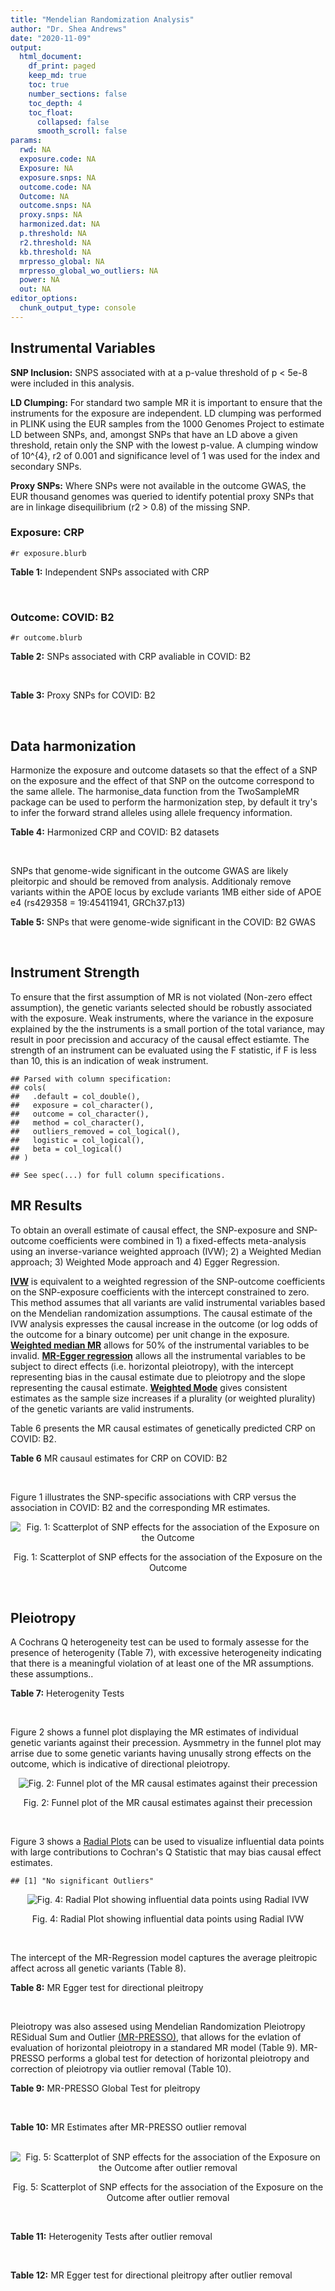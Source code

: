 ```yaml
---
title: "Mendelian Randomization Analysis"
author: "Dr. Shea Andrews"
date: "2020-11-09"
output:
  html_document:
    df_print: paged
    keep_md: true
    toc: true
    number_sections: false
    toc_depth: 4
    toc_float:
      collapsed: false
      smooth_scroll: false
params:
  rwd: NA
  exposure.code: NA
  Exposure: NA
  exposure.snps: NA
  outcome.code: NA
  Outcome: NA
  outcome.snps: NA
  proxy.snps: NA
  harmonized.dat: NA
  p.threshold: NA
  r2.threshold: NA
  kb.threshold: NA
  mrpresso_global: NA
  mrpresso_global_wo_outliers: NA
  power: NA
  out: NA
editor_options:
  chunk_output_type: console
---
```







## Instrumental Variables
**SNP Inclusion:** SNPS associated with at a p-value threshold of p < 5e-8 were included in this analysis.
<br>

**LD Clumping:** For standard two sample MR it is important to ensure that the instruments for the exposure are independent. LD clumping was performed in PLINK using the EUR samples from the 1000 Genomes Project to estimate LD between SNPs, and, amongst SNPs that have an LD above a given threshold, retain only the SNP with the lowest p-value. A clumping window of 10^{4}, r2 of 0.001 and significance level of 1 was used for the index and secondary SNPs.
<br>

**Proxy SNPs:** Where SNPs were not available in the outcome GWAS, the EUR thousand genomes was queried to identify potential proxy SNPs that are in linkage disequilibrium (r2 > 0.8) of the missing SNP.
<br>

### Exposure: CRP
`#r exposure.blurb`
<br>

**Table 1:** Independent SNPs associated with CRP
<div data-pagedtable="false">
  <script data-pagedtable-source type="application/json">
{"columns":[{"label":["SNP"],"name":[1],"type":["chr"],"align":["left"]},{"label":["CHROM"],"name":[2],"type":["dbl"],"align":["right"]},{"label":["POS"],"name":[3],"type":["dbl"],"align":["right"]},{"label":["REF"],"name":[4],"type":["chr"],"align":["left"]},{"label":["ALT"],"name":[5],"type":["chr"],"align":["left"]},{"label":["AF"],"name":[6],"type":["dbl"],"align":["right"]},{"label":["BETA"],"name":[7],"type":["dbl"],"align":["right"]},{"label":["SE"],"name":[8],"type":["dbl"],"align":["right"]},{"label":["Z"],"name":[9],"type":["dbl"],"align":["right"]},{"label":["P"],"name":[10],"type":["dbl"],"align":["right"]},{"label":["N"],"name":[11],"type":["dbl"],"align":["right"]},{"label":["TRAIT"],"name":[12],"type":["chr"],"align":["left"]}],"data":[{"1":"rs75460349","2":"1","3":"27180088","4":"A","5":"C","6":"0.0261343","7":"-0.0865","8":"0.0139","9":"-6.223020","10":"4.876703e-10","11":"204402","12":"crp"},{"1":"rs4660293","2":"1","3":"40028180","4":"A","5":"G","6":"0.2534420","7":"0.0375","8":"0.0049","9":"7.653060","10":"1.962504e-14","11":"204402","12":"crp"},{"1":"rs13375019","2":"1","3":"66123136","4":"G","5":"C","6":"0.4093060","7":"-0.1037","8":"0.0042","9":"-24.690476","10":"1.353580e-134","11":"204402","12":"crp"},{"1":"rs469773","2":"1","3":"91530259","4":"C","5":"T","6":"0.1543770","7":"-0.0339","8":"0.0051","9":"-6.647059","10":"2.990076e-11","11":"204402","12":"crp"},{"1":"rs2228145","2":"1","3":"154426970","4":"A","5":"C","6":"0.3575370","7":"-0.0899","8":"0.0042","9":"-21.404800","10":"1.206354e-101","11":"204402","12":"crp"},{"1":"rs144970957","2":"1","3":"159514964","4":"T","5":"C","6":"0.0457184","7":"-0.1609","8":"0.0146","9":"-11.020500","10":"3.042016e-28","11":"204402","12":"crp"},{"1":"rs148692790","2":"1","3":"159574640","4":"C","5":"T","6":"0.0266594","7":"0.1346","8":"0.0169","9":"7.964497","10":"1.658972e-15","11":"204402","12":"crp"},{"1":"rs139779660","2":"1","3":"159579230","4":"C","5":"T","6":"0.0115370","7":"0.1275","8":"0.0140","9":"9.107143","10":"8.457998e-20","11":"204402","12":"crp"},{"1":"rs2592887","2":"1","3":"159652939","4":"C","5":"T","6":"0.4187020","7":"-0.1578","8":"0.0042","9":"-37.571429","10":"0.000000e+00","11":"204402","12":"crp"},{"1":"rs67090117","2":"1","3":"247602308","4":"T","5":"G","6":"0.6217170","7":"0.0427","8":"0.0042","9":"10.166700","10":"2.793037e-24","11":"204402","12":"crp"},{"1":"rs62105327","2":"2","3":"639060","4":"T","5":"A","6":"0.8291700","7":"0.0320","8":"0.0054","9":"5.925926","10":"3.105426e-09","11":"204402","12":"crp"},{"1":"rs1260326","2":"2","3":"27730940","4":"T","5":"C","6":"0.6136610","7":"-0.0692","8":"0.0042","9":"-16.476200","10":"5.440692e-61","11":"204402","12":"crp"},{"1":"rs1115282","2":"2","3":"102890970","4":"T","5":"C","6":"0.5109330","7":"-0.0245","8":"0.0041","9":"-5.975610","10":"2.292311e-09","11":"204402","12":"crp"},{"1":"rs6734238","2":"2","3":"113841030","4":"A","5":"G","6":"0.3210010","7":"0.0457","8":"0.0041","9":"11.146300","10":"7.461138e-29","11":"204402","12":"crp"},{"1":"rs10049413","2":"3","3":"49892896","4":"A","5":"G","6":"0.3288520","7":"0.0282","8":"0.0045","9":"6.266670","10":"3.688586e-10","11":"204402","12":"crp"},{"1":"rs7356034","2":"3","3":"170732599","4":"G","5":"A","6":"0.2784630","7":"0.0268","8":"0.0045","9":"5.955556","10":"2.591898e-09","11":"204402","12":"crp"},{"1":"rs34471628","2":"5","3":"172196752","4":"A","5":"G","6":"0.0240942","7":"0.0774","8":"0.0117","9":"6.615380","10":"3.705869e-11","11":"204402","12":"crp"},{"1":"rs3763312","2":"6","3":"32376348","4":"G","5":"A","6":"0.1771850","7":"0.0386","8":"0.0066","9":"5.848485","10":"4.960708e-09","11":"204402","12":"crp"},{"1":"rs1490384","2":"6","3":"126851160","4":"C","5":"T","6":"0.4587440","7":"-0.0260","8":"0.0041","9":"-6.341463","10":"2.275928e-10","11":"204402","12":"crp"},{"1":"rs13241897","2":"7","3":"22745351","4":"A","5":"G","6":"0.4708140","7":"-0.0312","8":"0.0042","9":"-7.428570","10":"1.097768e-13","11":"204402","12":"crp"},{"1":"rs12673996","2":"7","3":"22833400","4":"C","5":"T","6":"0.2511770","7":"-0.0284","8":"0.0050","9":"-5.680000","10":"1.346947e-08","11":"204402","12":"crp"},{"1":"rs7797566","2":"7","3":"72896395","4":"A","5":"C","6":"0.1324860","7":"-0.0499","8":"0.0064","9":"-7.796880","10":"6.345904e-15","11":"204402","12":"crp"},{"1":"rs7012637","2":"8","3":"9173209","4":"G","5":"A","6":"0.4572100","7":"0.0542","8":"0.0043","9":"12.604651","10":"1.990513e-36","11":"204402","12":"crp"},{"1":"rs6987444","2":"8","3":"117076315","4":"G","5":"A","6":"0.6202620","7":"0.0343","8":"0.0042","9":"8.166667","10":"3.170273e-16","11":"204402","12":"crp"},{"1":"rs10956251","2":"8","3":"126513330","4":"C","5":"T","6":"0.1465770","7":"0.0382","8":"0.0064","9":"5.968750","10":"2.390781e-09","11":"204402","12":"crp"},{"1":"rs505922","2":"9","3":"136149229","4":"T","5":"C","6":"0.4012730","7":"0.0263","8":"0.0043","9":"6.116280","10":"9.578553e-10","11":"204402","12":"crp"},{"1":"rs10832027","2":"11","3":"13357183","4":"G","5":"A","6":"0.6097210","7":"0.0273","8":"0.0043","9":"6.348837","10":"2.169485e-10","11":"204402","12":"crp"},{"1":"rs4752829","2":"11","3":"47396654","4":"G","5":"A","6":"0.2721820","7":"-0.0264","8":"0.0046","9":"-5.739130","10":"9.516391e-09","11":"204402","12":"crp"},{"1":"rs1582763","2":"11","3":"60021948","4":"G","5":"A","6":"0.3276300","7":"-0.0264","8":"0.0043","9":"-6.139535","10":"8.276345e-10","11":"204402","12":"crp"},{"1":"rs12813389","2":"12","3":"95913562","4":"A","5":"T","6":"0.5117350","7":"0.0329","8":"0.0041","9":"8.024390","10":"1.020315e-15","11":"204402","12":"crp"},{"1":"rs7135240","2":"12","3":"103535020","4":"G","5":"A","6":"0.5102260","7":"-0.0253","8":"0.0041","9":"-6.170732","10":"6.797468e-10","11":"204402","12":"crp"},{"1":"rs2393794","2":"12","3":"121378976","4":"T","5":"C","6":"0.1782090","7":"0.0339","8":"0.0057","9":"5.947370","10":"2.724876e-09","11":"204402","12":"crp"},{"1":"rs7979478","2":"12","3":"121420263","4":"A","5":"G","6":"0.6017260","7":"0.1478","8":"0.0042","9":"35.190500","10":"2.796532e-271","11":"204402","12":"crp"},{"1":"rs2239222","2":"14","3":"73011885","4":"A","5":"G","6":"0.3782210","7":"0.0379","8":"0.0044","9":"8.613640","10":"7.077895e-18","11":"204402","12":"crp"},{"1":"rs112635299","2":"14","3":"94838142","4":"G","5":"T","6":"0.0163517","7":"-0.1066","8":"0.0168","9":"-6.345238","10":"2.220817e-10","11":"204402","12":"crp"},{"1":"rs1189402","2":"15","3":"53728154","4":"A","5":"G","6":"0.3472780","7":"-0.0250","8":"0.0042","9":"-5.952380","10":"2.642694e-09","11":"204402","12":"crp"},{"1":"rs340005","2":"15","3":"60878030","4":"G","5":"A","6":"0.6597020","7":"0.0363","8":"0.0043","9":"8.441860","10":"3.123261e-17","11":"204402","12":"crp"},{"1":"rs116971887","2":"16","3":"51170026","4":"G","5":"T","6":"0.0297533","7":"-0.1128","8":"0.0122","9":"-9.245902","10":"2.332656e-20","11":"204402","12":"crp"},{"1":"rs2110840","2":"16","3":"51410819","4":"C","5":"A","6":"0.1966620","7":"-0.0586","8":"0.0075","9":"-7.813333","10":"5.569505e-15","11":"204402","12":"crp"},{"1":"rs8047395","2":"16","3":"53798523","4":"G","5":"A","6":"0.5509680","7":"0.0258","8":"0.0042","9":"6.142857","10":"8.105017e-10","11":"204402","12":"crp"},{"1":"rs1292056","2":"17","3":"57959047","4":"C","5":"T","6":"0.4335060","7":"-0.0229","8":"0.0042","9":"-5.452381","10":"4.969984e-08","11":"204402","12":"crp"},{"1":"rs2384955","2":"17","3":"72695167","4":"T","5":"C","6":"0.8041580","7":"0.0384","8":"0.0059","9":"6.508470","10":"7.591775e-11","11":"204402","12":"crp"},{"1":"rs2542160","2":"18","3":"12789246","4":"G","5":"C","6":"0.3637020","7":"0.0264","8":"0.0044","9":"6.000000","10":"1.973175e-09","11":"204402","12":"crp"},{"1":"rs2972558","2":"19","3":"45356141","4":"C","5":"T","6":"0.6940570","7":"-0.0392","8":"0.0050","9":"-7.840000","10":"4.505464e-15","11":"204402","12":"crp"},{"1":"rs429358","2":"19","3":"45411941","4":"T","5":"C","6":"0.1318100","7":"-0.2467","8":"0.0064","9":"-38.546900","10":"0.000000e+00","11":"204402","12":"crp"},{"1":"rs1800961","2":"20","3":"43042364","4":"C","5":"T","6":"0.0270712","7":"-0.0990","8":"0.0125","9":"-7.920000","10":"2.375106e-15","11":"204402","12":"crp"},{"1":"rs4817984","2":"21","3":"40465066","4":"C","5":"A","6":"0.2919560","7":"-0.0391","8":"0.0047","9":"-8.319149","10":"8.859716e-17","11":"204402","12":"crp"},{"1":"rs4821816","2":"22","3":"39113134","4":"G","5":"A","6":"0.3241180","7":"-0.0276","8":"0.0044","9":"-6.272727","10":"3.547780e-10","11":"204402","12":"crp"}],"options":{"columns":{"min":{},"max":[10]},"rows":{"min":[10],"max":[10]},"pages":{}}}
  </script>
</div>
<br>

### Outcome: COVID: B2
`#r outcome.blurb`
<br>

**Table 2:** SNPs associated with CRP avaliable in COVID: B2
<div data-pagedtable="false">
  <script data-pagedtable-source type="application/json">
{"columns":[{"label":["SNP"],"name":[1],"type":["chr"],"align":["left"]},{"label":["CHROM"],"name":[2],"type":["dbl"],"align":["right"]},{"label":["POS"],"name":[3],"type":["dbl"],"align":["right"]},{"label":["REF"],"name":[4],"type":["chr"],"align":["left"]},{"label":["ALT"],"name":[5],"type":["chr"],"align":["left"]},{"label":["AF"],"name":[6],"type":["dbl"],"align":["right"]},{"label":["BETA"],"name":[7],"type":["dbl"],"align":["right"]},{"label":["SE"],"name":[8],"type":["dbl"],"align":["right"]},{"label":["Z"],"name":[9],"type":["dbl"],"align":["right"]},{"label":["P"],"name":[10],"type":["dbl"],"align":["right"]},{"label":["N"],"name":[11],"type":["dbl"],"align":["right"]},{"label":["TRAIT"],"name":[12],"type":["chr"],"align":["left"]}],"data":[{"1":"rs75460349","2":"1","3":"27180088","4":"A","5":"C","6":"0.03064","7":"1.3780e-01","8":"0.074609","9":"1.846962163","10":"6.475e-02","11":"685880","12":"COVID:_hospitalized_vs._population"},{"1":"rs4660293","2":"1","3":"40028180","4":"A","5":"G","6":"0.22310","7":"5.7066e-02","8":"0.025042","9":"2.278811597","10":"2.268e-02","11":"969567","12":"COVID:_hospitalized_vs._population"},{"1":"rs13375019","2":"1","3":"66123136","4":"G","5":"C","6":"0.40420","7":"3.3706e-02","8":"0.025034","9":"1.346408884","10":"1.782e-01","11":"929478","12":"COVID:_hospitalized_vs._population"},{"1":"rs469773","2":"1","3":"91530259","4":"C","5":"T","6":"0.20770","7":"-4.2562e-02","8":"0.026322","9":"-1.616974394","10":"1.059e-01","11":"968954","12":"COVID:_hospitalized_vs._population"},{"1":"rs2228145","2":"1","3":"154426970","4":"A","5":"C","6":"0.36250","7":"-6.2661e-02","8":"0.021501","9":"-2.914329566","10":"3.564e-03","11":"695156","12":"COVID:_hospitalized_vs._population"},{"1":"rs144970957","2":"1","3":"159514964","4":"T","5":"C","6":"0.02692","7":"4.9525e-02","8":"0.090703","9":"0.546012811","10":"5.851e-01","11":"922820","12":"COVID:_hospitalized_vs._population"},{"1":"rs148692790","2":"1","3":"159574640","4":"C","5":"T","6":"0.03007","7":"4.5514e-02","8":"0.078074","9":"0.582959756","10":"5.599e-01","11":"922909","12":"COVID:_hospitalized_vs._population"},{"1":"rs139779660","2":"1","3":"159579230","4":"C","5":"T","6":"0.02631","7":"-1.6191e-02","8":"0.093658","9":"-0.172873647","10":"8.628e-01","11":"920202","12":"COVID:_hospitalized_vs._population"},{"1":"rs2592887","2":"1","3":"159652939","4":"C","5":"T","6":"0.40560","7":"1.7222e-02","8":"0.025266","9":"0.681627484","10":"4.955e-01","11":"956895","12":"COVID:_hospitalized_vs._population"},{"1":"rs67090117","2":"1","3":"247602308","4":"T","5":"G","6":"0.52380","7":"3.1440e-02","8":"0.029394","9":"1.069606042","10":"2.848e-01","11":"684742","12":"COVID:_hospitalized_vs._population"},{"1":"rs62105327","2":"2","3":"639060","4":"T","5":"A","6":"0.83320","7":"1.2673e-02","8":"0.032729","9":"0.387210119","10":"6.986e-01","11":"956893","12":"COVID:_hospitalized_vs._population"},{"1":"rs1260326","2":"2","3":"27730940","4":"T","5":"C","6":"0.63560","7":"3.3398e-02","8":"0.021245","9":"1.572040480","10":"1.159e-01","11":"968954","12":"COVID:_hospitalized_vs._population"},{"1":"rs1115282","2":"2","3":"102890970","4":"T","5":"C","6":"0.46980","7":"5.2104e-03","8":"0.025318","9":"0.205798246","10":"8.369e-01","11":"956282","12":"COVID:_hospitalized_vs._population"},{"1":"rs6734238","2":"2","3":"113841030","4":"A","5":"G","6":"0.39350","7":"2.6235e-02","8":"0.020822","9":"1.259965421","10":"2.077e-01","11":"969567","12":"COVID:_hospitalized_vs._population"},{"1":"rs10049413","2":"3","3":"49892896","4":"A","5":"G","6":"0.31610","7":"5.8561e-03","8":"0.027245","9":"0.214942191","10":"8.298e-01","11":"446389","12":"COVID:_hospitalized_vs._population"},{"1":"rs7356034","2":"3","3":"170732599","4":"G","5":"A","6":"0.27360","7":"2.1353e-02","8":"0.022108","9":"0.965849466","10":"3.341e-01","11":"969567","12":"COVID:_hospitalized_vs._population"},{"1":"rs34471628","2":"5","3":"172196752","4":"A","5":"G","6":"0.04113","7":"2.3221e-03","8":"0.059583","9":"0.038972526","10":"9.689e-01","11":"962998","12":"COVID:_hospitalized_vs._population"},{"1":"rs3763312","2":"6","3":"32376348","4":"G","5":"A","6":"0.21120","7":"1.9682e-02","8":"0.026019","9":"0.756447212","10":"4.494e-01","11":"969567","12":"COVID:_hospitalized_vs._population"},{"1":"rs1490384","2":"6","3":"126851160","4":"C","5":"T","6":"0.50100","7":"-6.8396e-03","8":"0.020895","9":"-0.327331898","10":"7.434e-01","11":"969567","12":"COVID:_hospitalized_vs._population"},{"1":"rs13241897","2":"7","3":"22745351","4":"A","5":"G","6":"0.49300","7":"1.6073e-02","8":"0.023947","9":"0.671190546","10":"5.021e-01","11":"952942","12":"COVID:_hospitalized_vs._population"},{"1":"rs12673996","2":"7","3":"22833400","4":"C","5":"T","6":"0.23170","7":"1.4973e-02","8":"0.027942","9":"0.535859996","10":"5.920e-01","11":"959511","12":"COVID:_hospitalized_vs._population"},{"1":"rs7797566","2":"7","3":"72896395","4":"A","5":"C","6":"0.12210","7":"-4.3276e-02","8":"0.036648","9":"-1.180855708","10":"2.377e-01","11":"946091","12":"COVID:_hospitalized_vs._population"},{"1":"rs7012637","2":"8","3":"9173209","4":"G","5":"A","6":"0.47550","7":"4.9986e-02","8":"0.025260","9":"1.978859857","10":"4.783e-02","11":"956895","12":"COVID:_hospitalized_vs._population"},{"1":"rs6987444","2":"8","3":"117076315","4":"G","5":"A","6":"0.61230","7":"1.6038e-03","8":"0.022237","9":"0.072123038","10":"9.425e-01","11":"942152","12":"COVID:_hospitalized_vs._population"},{"1":"rs10956251","2":"8","3":"126513330","4":"C","5":"T","6":"0.15180","7":"-1.8776e-02","8":"0.037165","9":"-0.505206512","10":"6.134e-01","11":"956895","12":"COVID:_hospitalized_vs._population"},{"1":"rs505922","2":"9","3":"136149229","4":"T","5":"C","6":"0.33610","7":"1.2768e-01","8":"0.021354","9":"5.979210000","10":"2.244e-09","11":"969567","12":"COVID:_hospitalized_vs._population"},{"1":"rs10832027","2":"11","3":"13357183","4":"G","5":"A","6":"0.65110","7":"-4.4604e-03","8":"0.022347","9":"-0.199597261","10":"8.418e-01","11":"969567","12":"COVID:_hospitalized_vs._population"},{"1":"rs4752829","2":"11","3":"47396654","4":"G","5":"A","6":"0.31610","7":"1.3346e-02","8":"0.022922","9":"0.582235407","10":"5.604e-01","11":"969567","12":"COVID:_hospitalized_vs._population"},{"1":"rs1582763","2":"11","3":"60021948","4":"G","5":"A","6":"0.36550","7":"3.2912e-02","8":"0.021676","9":"1.518361321","10":"1.289e-01","11":"969567","12":"COVID:_hospitalized_vs._population"},{"1":"rs12813389","2":"12","3":"95913562","4":"A","5":"T","6":"0.56550","7":"-1.6684e-02","8":"0.021118","9":"-0.790036935","10":"4.295e-01","11":"730856","12":"COVID:_hospitalized_vs._population"},{"1":"rs7135240","2":"12","3":"103535020","4":"G","5":"A","6":"0.53880","7":"6.0063e-03","8":"0.024158","9":"0.248625714","10":"8.037e-01","11":"685100","12":"COVID:_hospitalized_vs._population"},{"1":"rs2393794","2":"12","3":"121378976","4":"T","5":"C","6":"0.16930","7":"-5.0929e-02","8":"0.032099","9":"-1.586622636","10":"1.126e-01","11":"957417","12":"COVID:_hospitalized_vs._population"},{"1":"rs7979478","2":"12","3":"121420263","4":"A","5":"G","6":"0.59810","7":"-1.8767e-02","8":"0.024430","9":"-0.768194842","10":"4.424e-01","11":"644265","12":"COVID:_hospitalized_vs._population"},{"1":"rs2239222","2":"14","3":"73011885","4":"A","5":"G","6":"0.35830","7":"6.9298e-05","8":"0.026371","9":"0.002627811","10":"9.979e-01","11":"954801","12":"COVID:_hospitalized_vs._population"},{"1":"rs112635299","2":"14","3":"94838142","4":"G","5":"T","6":"0.01783","7":"-1.0186e-01","8":"0.092657","9":"-1.099323311","10":"2.716e-01","11":"914939","12":"COVID:_hospitalized_vs._population"},{"1":"rs1189402","2":"15","3":"53728154","4":"A","5":"G","6":"0.38750","7":"-3.1786e-02","8":"0.026632","9":"-1.193526585","10":"2.327e-01","11":"954801","12":"COVID:_hospitalized_vs._population"},{"1":"rs340005","2":"15","3":"60878030","4":"G","5":"A","6":"0.65810","7":"1.9316e-02","8":"0.022687","9":"0.851412703","10":"3.945e-01","11":"964857","12":"COVID:_hospitalized_vs._population"},{"1":"rs116971887","2":"16","3":"51170026","4":"G","5":"T","6":"0.04468","7":"-8.1492e-02","8":"0.058072","9":"-1.403292465","10":"1.605e-01","11":"952942","12":"COVID:_hospitalized_vs._population"},{"1":"rs2110840","2":"16","3":"51410819","4":"C","5":"A","6":"0.19870","7":"-9.2286e-03","8":"0.041149","9":"-0.224272765","10":"8.225e-01","11":"922298","12":"COVID:_hospitalized_vs._population"},{"1":"rs8047395","2":"16","3":"53798523","4":"G","5":"A","6":"0.50840","7":"-1.3084e-03","8":"0.020768","9":"-0.063000770","10":"9.498e-01","11":"969567","12":"COVID:_hospitalized_vs._population"},{"1":"rs1292056","2":"17","3":"57959047","4":"C","5":"T","6":"0.44350","7":"-2.4694e-02","8":"0.025100","9":"-0.983824701","10":"3.252e-01","11":"655067","12":"COVID:_hospitalized_vs._population"},{"1":"rs2384955","2":"17","3":"72695167","4":"T","5":"C","6":"0.81040","7":"2.8887e-02","8":"0.031281","9":"0.923467920","10":"3.558e-01","11":"959511","12":"COVID:_hospitalized_vs._population"},{"1":"rs2542160","2":"18","3":"12789246","4":"G","5":"C","6":"0.35710","7":"2.0708e-02","8":"0.021811","9":"0.949429187","10":"3.424e-01","11":"969567","12":"COVID:_hospitalized_vs._population"},{"1":"rs2972558","2":"19","3":"45356141","4":"C","5":"T","6":"0.69000","7":"3.8732e-02","8":"0.028143","9":"1.376256973","10":"1.687e-01","11":"954801","12":"COVID:_hospitalized_vs._population"},{"1":"rs429358","2":"19","3":"45411941","4":"T","5":"C","6":"0.16350","7":"3.2263e-02","8":"0.029920","9":"1.078308824","10":"2.809e-01","11":"695156","12":"COVID:_hospitalized_vs._population"},{"1":"rs1800961","2":"20","3":"43042364","4":"C","5":"T","6":"0.04091","7":"-5.9166e-02","8":"0.062484","9":"-0.946898406","10":"3.437e-01","11":"969567","12":"COVID:_hospitalized_vs._population"},{"1":"rs4817984","2":"21","3":"40465066","4":"C","5":"A","6":"0.27230","7":"-6.8113e-03","8":"0.026970","9":"-0.252550983","10":"8.006e-01","11":"685100","12":"COVID:_hospitalized_vs._population"},{"1":"rs4821816","2":"22","3":"39113134","4":"G","5":"A","6":"0.31780","7":"-6.6319e-02","8":"0.025670","9":"-2.583521621","10":"9.780e-03","11":"932096","12":"COVID:_hospitalized_vs._population"}],"options":{"columns":{"min":{},"max":[10]},"rows":{"min":[10],"max":[10]},"pages":{}}}
  </script>
</div>
<br>

**Table 3:** Proxy SNPs for COVID: B2
<div data-pagedtable="false">
  <script data-pagedtable-source type="application/json">
{"columns":[{"label":["proxy.outcome"],"name":[1],"type":["lgl"],"align":["right"]},{"label":["target_snp"],"name":[2],"type":["lgl"],"align":["right"]},{"label":["proxy_snp"],"name":[3],"type":["lgl"],"align":["right"]},{"label":["ld.r2"],"name":[4],"type":["lgl"],"align":["right"]},{"label":["Dprime"],"name":[5],"type":["lgl"],"align":["right"]},{"label":["ref.proxy"],"name":[6],"type":["lgl"],"align":["right"]},{"label":["alt.proxy"],"name":[7],"type":["lgl"],"align":["right"]},{"label":["CHROM"],"name":[8],"type":["lgl"],"align":["right"]},{"label":["POS"],"name":[9],"type":["lgl"],"align":["right"]},{"label":["ALT.proxy"],"name":[10],"type":["lgl"],"align":["right"]},{"label":["REF.proxy"],"name":[11],"type":["lgl"],"align":["right"]},{"label":["AF"],"name":[12],"type":["lgl"],"align":["right"]},{"label":["BETA"],"name":[13],"type":["lgl"],"align":["right"]},{"label":["SE"],"name":[14],"type":["lgl"],"align":["right"]},{"label":["P"],"name":[15],"type":["lgl"],"align":["right"]},{"label":["N"],"name":[16],"type":["lgl"],"align":["right"]},{"label":["ref"],"name":[17],"type":["lgl"],"align":["right"]},{"label":["alt"],"name":[18],"type":["lgl"],"align":["right"]},{"label":["ALT"],"name":[19],"type":["lgl"],"align":["right"]},{"label":["REF"],"name":[20],"type":["lgl"],"align":["right"]},{"label":["PHASE"],"name":[21],"type":["lgl"],"align":["right"]}],"data":[{"1":"NA","2":"NA","3":"NA","4":"NA","5":"NA","6":"NA","7":"NA","8":"NA","9":"NA","10":"NA","11":"NA","12":"NA","13":"NA","14":"NA","15":"NA","16":"NA","17":"NA","18":"NA","19":"NA","20":"NA","21":"NA"}],"options":{"columns":{"min":{},"max":[10]},"rows":{"min":[10],"max":[10]},"pages":{}}}
  </script>
</div>
<br>

## Data harmonization
Harmonize the exposure and outcome datasets so that the effect of a SNP on the exposure and the effect of that SNP on the outcome correspond to the same allele. The harmonise_data function from the TwoSampleMR package can be used to perform the harmonization step, by default it try's to infer the forward strand alleles using allele frequency information.
<br>

**Table 4:** Harmonized CRP and COVID: B2 datasets
<div data-pagedtable="false">
  <script data-pagedtable-source type="application/json">
{"columns":[{"label":["SNP"],"name":[1],"type":["chr"],"align":["left"]},{"label":["effect_allele.exposure"],"name":[2],"type":["chr"],"align":["left"]},{"label":["other_allele.exposure"],"name":[3],"type":["chr"],"align":["left"]},{"label":["effect_allele.outcome"],"name":[4],"type":["chr"],"align":["left"]},{"label":["other_allele.outcome"],"name":[5],"type":["chr"],"align":["left"]},{"label":["beta.exposure"],"name":[6],"type":["dbl"],"align":["right"]},{"label":["beta.outcome"],"name":[7],"type":["dbl"],"align":["right"]},{"label":["eaf.exposure"],"name":[8],"type":["dbl"],"align":["right"]},{"label":["eaf.outcome"],"name":[9],"type":["dbl"],"align":["right"]},{"label":["remove"],"name":[10],"type":["lgl"],"align":["right"]},{"label":["palindromic"],"name":[11],"type":["lgl"],"align":["right"]},{"label":["ambiguous"],"name":[12],"type":["lgl"],"align":["right"]},{"label":["id.outcome"],"name":[13],"type":["chr"],"align":["left"]},{"label":["chr.outcome"],"name":[14],"type":["dbl"],"align":["right"]},{"label":["pos.outcome"],"name":[15],"type":["dbl"],"align":["right"]},{"label":["se.outcome"],"name":[16],"type":["dbl"],"align":["right"]},{"label":["z.outcome"],"name":[17],"type":["dbl"],"align":["right"]},{"label":["pval.outcome"],"name":[18],"type":["dbl"],"align":["right"]},{"label":["samplesize.outcome"],"name":[19],"type":["dbl"],"align":["right"]},{"label":["outcome"],"name":[20],"type":["chr"],"align":["left"]},{"label":["mr_keep.outcome"],"name":[21],"type":["lgl"],"align":["right"]},{"label":["pval_origin.outcome"],"name":[22],"type":["chr"],"align":["left"]},{"label":["chr.exposure"],"name":[23],"type":["dbl"],"align":["right"]},{"label":["pos.exposure"],"name":[24],"type":["dbl"],"align":["right"]},{"label":["se.exposure"],"name":[25],"type":["dbl"],"align":["right"]},{"label":["z.exposure"],"name":[26],"type":["dbl"],"align":["right"]},{"label":["pval.exposure"],"name":[27],"type":["dbl"],"align":["right"]},{"label":["samplesize.exposure"],"name":[28],"type":["dbl"],"align":["right"]},{"label":["exposure"],"name":[29],"type":["chr"],"align":["left"]},{"label":["mr_keep.exposure"],"name":[30],"type":["lgl"],"align":["right"]},{"label":["pval_origin.exposure"],"name":[31],"type":["chr"],"align":["left"]},{"label":["id.exposure"],"name":[32],"type":["chr"],"align":["left"]},{"label":["action"],"name":[33],"type":["dbl"],"align":["right"]},{"label":["mr_keep"],"name":[34],"type":["lgl"],"align":["right"]},{"label":["pt"],"name":[35],"type":["dbl"],"align":["right"]},{"label":["pleitropy_keep"],"name":[36],"type":["lgl"],"align":["right"]},{"label":["mrpresso_RSSobs"],"name":[37],"type":["lgl"],"align":["right"]},{"label":["mrpresso_pval"],"name":[38],"type":["lgl"],"align":["right"]},{"label":["mrpresso_keep"],"name":[39],"type":["lgl"],"align":["right"]}],"data":[{"1":"rs10049413","2":"G","3":"A","4":"G","5":"A","6":"0.0282","7":"5.8561e-03","8":"0.3288520","9":"0.31610","10":"FALSE","11":"FALSE","12":"FALSE","13":"amIVlh","14":"3","15":"49892896","16":"0.027245","17":"0.214942191","18":"8.298e-01","19":"446389","20":"covidhgi2020anaB2v4","21":"TRUE","22":"reported","23":"3","24":"49892896","25":"0.0045","26":"6.266670","27":"3.688586e-10","28":"204402","29":"Ligthart2018crp","30":"TRUE","31":"reported","32":"glNAZO","33":"2","34":"TRUE","35":"5e-08","36":"TRUE","37":"NA","38":"NA","39":"TRUE"},{"1":"rs10832027","2":"A","3":"G","4":"A","5":"G","6":"0.0273","7":"-4.4604e-03","8":"0.6097210","9":"0.65110","10":"FALSE","11":"FALSE","12":"FALSE","13":"amIVlh","14":"11","15":"13357183","16":"0.022347","17":"-0.199597261","18":"8.418e-01","19":"969567","20":"covidhgi2020anaB2v4","21":"TRUE","22":"reported","23":"11","24":"13357183","25":"0.0043","26":"6.348837","27":"2.169485e-10","28":"204402","29":"Ligthart2018crp","30":"TRUE","31":"reported","32":"glNAZO","33":"2","34":"TRUE","35":"5e-08","36":"TRUE","37":"NA","38":"NA","39":"TRUE"},{"1":"rs10956251","2":"T","3":"C","4":"T","5":"C","6":"0.0382","7":"-1.8776e-02","8":"0.1465770","9":"0.15180","10":"FALSE","11":"FALSE","12":"FALSE","13":"amIVlh","14":"8","15":"126513330","16":"0.037165","17":"-0.505206512","18":"6.134e-01","19":"956895","20":"covidhgi2020anaB2v4","21":"TRUE","22":"reported","23":"8","24":"126513330","25":"0.0064","26":"5.968750","27":"2.390781e-09","28":"204402","29":"Ligthart2018crp","30":"TRUE","31":"reported","32":"glNAZO","33":"2","34":"TRUE","35":"5e-08","36":"TRUE","37":"NA","38":"NA","39":"TRUE"},{"1":"rs1115282","2":"C","3":"T","4":"C","5":"T","6":"-0.0245","7":"5.2104e-03","8":"0.5109330","9":"0.46980","10":"FALSE","11":"FALSE","12":"FALSE","13":"amIVlh","14":"2","15":"102890970","16":"0.025318","17":"0.205798246","18":"8.369e-01","19":"956282","20":"covidhgi2020anaB2v4","21":"TRUE","22":"reported","23":"2","24":"102890970","25":"0.0041","26":"-5.975610","27":"2.292311e-09","28":"204402","29":"Ligthart2018crp","30":"TRUE","31":"reported","32":"glNAZO","33":"2","34":"TRUE","35":"5e-08","36":"TRUE","37":"NA","38":"NA","39":"TRUE"},{"1":"rs112635299","2":"T","3":"G","4":"T","5":"G","6":"-0.1066","7":"-1.0186e-01","8":"0.0163517","9":"0.01783","10":"FALSE","11":"FALSE","12":"FALSE","13":"amIVlh","14":"14","15":"94838142","16":"0.092657","17":"-1.099323311","18":"2.716e-01","19":"914939","20":"covidhgi2020anaB2v4","21":"TRUE","22":"reported","23":"14","24":"94838142","25":"0.0168","26":"-6.345238","27":"2.220817e-10","28":"204402","29":"Ligthart2018crp","30":"TRUE","31":"reported","32":"glNAZO","33":"2","34":"TRUE","35":"5e-08","36":"TRUE","37":"NA","38":"NA","39":"TRUE"},{"1":"rs116971887","2":"T","3":"G","4":"T","5":"G","6":"-0.1128","7":"-8.1492e-02","8":"0.0297533","9":"0.04468","10":"FALSE","11":"FALSE","12":"FALSE","13":"amIVlh","14":"16","15":"51170026","16":"0.058072","17":"-1.403292465","18":"1.605e-01","19":"952942","20":"covidhgi2020anaB2v4","21":"TRUE","22":"reported","23":"16","24":"51170026","25":"0.0122","26":"-9.245902","27":"2.332656e-20","28":"204402","29":"Ligthart2018crp","30":"TRUE","31":"reported","32":"glNAZO","33":"2","34":"TRUE","35":"5e-08","36":"TRUE","37":"NA","38":"NA","39":"TRUE"},{"1":"rs1189402","2":"G","3":"A","4":"G","5":"A","6":"-0.0250","7":"-3.1786e-02","8":"0.3472780","9":"0.38750","10":"FALSE","11":"FALSE","12":"FALSE","13":"amIVlh","14":"15","15":"53728154","16":"0.026632","17":"-1.193526585","18":"2.327e-01","19":"954801","20":"covidhgi2020anaB2v4","21":"TRUE","22":"reported","23":"15","24":"53728154","25":"0.0042","26":"-5.952380","27":"2.642694e-09","28":"204402","29":"Ligthart2018crp","30":"TRUE","31":"reported","32":"glNAZO","33":"2","34":"TRUE","35":"5e-08","36":"TRUE","37":"NA","38":"NA","39":"TRUE"},{"1":"rs1260326","2":"C","3":"T","4":"C","5":"T","6":"-0.0692","7":"3.3398e-02","8":"0.6136610","9":"0.63560","10":"FALSE","11":"FALSE","12":"FALSE","13":"amIVlh","14":"2","15":"27730940","16":"0.021245","17":"1.572040480","18":"1.159e-01","19":"968954","20":"covidhgi2020anaB2v4","21":"TRUE","22":"reported","23":"2","24":"27730940","25":"0.0042","26":"-16.476200","27":"5.440692e-61","28":"204402","29":"Ligthart2018crp","30":"TRUE","31":"reported","32":"glNAZO","33":"2","34":"TRUE","35":"5e-08","36":"TRUE","37":"NA","38":"NA","39":"TRUE"},{"1":"rs12673996","2":"T","3":"C","4":"T","5":"C","6":"-0.0284","7":"1.4973e-02","8":"0.2511770","9":"0.23170","10":"FALSE","11":"FALSE","12":"FALSE","13":"amIVlh","14":"7","15":"22833400","16":"0.027942","17":"0.535859996","18":"5.920e-01","19":"959511","20":"covidhgi2020anaB2v4","21":"TRUE","22":"reported","23":"7","24":"22833400","25":"0.0050","26":"-5.680000","27":"1.346947e-08","28":"204402","29":"Ligthart2018crp","30":"TRUE","31":"reported","32":"glNAZO","33":"2","34":"TRUE","35":"5e-08","36":"TRUE","37":"NA","38":"NA","39":"TRUE"},{"1":"rs12813389","2":"T","3":"A","4":"T","5":"A","6":"0.0329","7":"-1.6684e-02","8":"0.5117350","9":"0.56550","10":"FALSE","11":"TRUE","12":"TRUE","13":"amIVlh","14":"12","15":"95913562","16":"0.021118","17":"-0.790036935","18":"4.295e-01","19":"730856","20":"covidhgi2020anaB2v4","21":"TRUE","22":"reported","23":"12","24":"95913562","25":"0.0041","26":"8.024390","27":"1.020315e-15","28":"204402","29":"Ligthart2018crp","30":"TRUE","31":"reported","32":"glNAZO","33":"2","34":"FALSE","35":"5e-08","36":"TRUE","37":"NA","38":"NA","39":"NA"},{"1":"rs1292056","2":"T","3":"C","4":"T","5":"C","6":"-0.0229","7":"-2.4694e-02","8":"0.4335060","9":"0.44350","10":"FALSE","11":"FALSE","12":"FALSE","13":"amIVlh","14":"17","15":"57959047","16":"0.025100","17":"-0.983824701","18":"3.252e-01","19":"655067","20":"covidhgi2020anaB2v4","21":"TRUE","22":"reported","23":"17","24":"57959047","25":"0.0042","26":"-5.452381","27":"4.969984e-08","28":"204402","29":"Ligthart2018crp","30":"TRUE","31":"reported","32":"glNAZO","33":"2","34":"TRUE","35":"5e-08","36":"TRUE","37":"NA","38":"NA","39":"TRUE"},{"1":"rs13241897","2":"G","3":"A","4":"G","5":"A","6":"-0.0312","7":"1.6073e-02","8":"0.4708140","9":"0.49300","10":"FALSE","11":"FALSE","12":"FALSE","13":"amIVlh","14":"7","15":"22745351","16":"0.023947","17":"0.671190546","18":"5.021e-01","19":"952942","20":"covidhgi2020anaB2v4","21":"TRUE","22":"reported","23":"7","24":"22745351","25":"0.0042","26":"-7.428570","27":"1.097768e-13","28":"204402","29":"Ligthart2018crp","30":"TRUE","31":"reported","32":"glNAZO","33":"2","34":"TRUE","35":"5e-08","36":"TRUE","37":"NA","38":"NA","39":"TRUE"},{"1":"rs13375019","2":"C","3":"G","4":"C","5":"G","6":"-0.1037","7":"3.3706e-02","8":"0.4093060","9":"0.40420","10":"FALSE","11":"TRUE","12":"FALSE","13":"amIVlh","14":"1","15":"66123136","16":"0.025034","17":"1.346408884","18":"1.782e-01","19":"929478","20":"covidhgi2020anaB2v4","21":"TRUE","22":"reported","23":"1","24":"66123136","25":"0.0042","26":"-24.690476","27":"1.353580e-134","28":"204402","29":"Ligthart2018crp","30":"TRUE","31":"reported","32":"glNAZO","33":"2","34":"TRUE","35":"5e-08","36":"TRUE","37":"NA","38":"NA","39":"TRUE"},{"1":"rs139779660","2":"T","3":"C","4":"T","5":"C","6":"0.1275","7":"-1.6191e-02","8":"0.0115370","9":"0.02631","10":"FALSE","11":"FALSE","12":"FALSE","13":"amIVlh","14":"1","15":"159579230","16":"0.093658","17":"-0.172873647","18":"8.628e-01","19":"920202","20":"covidhgi2020anaB2v4","21":"TRUE","22":"reported","23":"1","24":"159579230","25":"0.0140","26":"9.107143","27":"8.457998e-20","28":"204402","29":"Ligthart2018crp","30":"TRUE","31":"reported","32":"glNAZO","33":"2","34":"TRUE","35":"5e-08","36":"TRUE","37":"NA","38":"NA","39":"TRUE"},{"1":"rs144970957","2":"C","3":"T","4":"C","5":"T","6":"-0.1609","7":"4.9525e-02","8":"0.0457184","9":"0.02692","10":"FALSE","11":"FALSE","12":"FALSE","13":"amIVlh","14":"1","15":"159514964","16":"0.090703","17":"0.546012811","18":"5.851e-01","19":"922820","20":"covidhgi2020anaB2v4","21":"TRUE","22":"reported","23":"1","24":"159514964","25":"0.0146","26":"-11.020500","27":"3.042016e-28","28":"204402","29":"Ligthart2018crp","30":"TRUE","31":"reported","32":"glNAZO","33":"2","34":"TRUE","35":"5e-08","36":"TRUE","37":"NA","38":"NA","39":"TRUE"},{"1":"rs148692790","2":"T","3":"C","4":"T","5":"C","6":"0.1346","7":"4.5514e-02","8":"0.0266594","9":"0.03007","10":"FALSE","11":"FALSE","12":"FALSE","13":"amIVlh","14":"1","15":"159574640","16":"0.078074","17":"0.582959756","18":"5.599e-01","19":"922909","20":"covidhgi2020anaB2v4","21":"TRUE","22":"reported","23":"1","24":"159574640","25":"0.0169","26":"7.964497","27":"1.658972e-15","28":"204402","29":"Ligthart2018crp","30":"TRUE","31":"reported","32":"glNAZO","33":"2","34":"TRUE","35":"5e-08","36":"TRUE","37":"NA","38":"NA","39":"TRUE"},{"1":"rs1490384","2":"T","3":"C","4":"T","5":"C","6":"-0.0260","7":"-6.8396e-03","8":"0.4587440","9":"0.50100","10":"FALSE","11":"FALSE","12":"FALSE","13":"amIVlh","14":"6","15":"126851160","16":"0.020895","17":"-0.327331898","18":"7.434e-01","19":"969567","20":"covidhgi2020anaB2v4","21":"TRUE","22":"reported","23":"6","24":"126851160","25":"0.0041","26":"-6.341463","27":"2.275928e-10","28":"204402","29":"Ligthart2018crp","30":"TRUE","31":"reported","32":"glNAZO","33":"2","34":"TRUE","35":"5e-08","36":"TRUE","37":"NA","38":"NA","39":"TRUE"},{"1":"rs1582763","2":"A","3":"G","4":"A","5":"G","6":"-0.0264","7":"3.2912e-02","8":"0.3276300","9":"0.36550","10":"FALSE","11":"FALSE","12":"FALSE","13":"amIVlh","14":"11","15":"60021948","16":"0.021676","17":"1.518361321","18":"1.289e-01","19":"969567","20":"covidhgi2020anaB2v4","21":"TRUE","22":"reported","23":"11","24":"60021948","25":"0.0043","26":"-6.139535","27":"8.276345e-10","28":"204402","29":"Ligthart2018crp","30":"TRUE","31":"reported","32":"glNAZO","33":"2","34":"TRUE","35":"5e-08","36":"TRUE","37":"NA","38":"NA","39":"TRUE"},{"1":"rs1800961","2":"T","3":"C","4":"T","5":"C","6":"-0.0990","7":"-5.9166e-02","8":"0.0270712","9":"0.04091","10":"FALSE","11":"FALSE","12":"FALSE","13":"amIVlh","14":"20","15":"43042364","16":"0.062484","17":"-0.946898406","18":"3.437e-01","19":"969567","20":"covidhgi2020anaB2v4","21":"TRUE","22":"reported","23":"20","24":"43042364","25":"0.0125","26":"-7.920000","27":"2.375106e-15","28":"204402","29":"Ligthart2018crp","30":"TRUE","31":"reported","32":"glNAZO","33":"2","34":"TRUE","35":"5e-08","36":"TRUE","37":"NA","38":"NA","39":"TRUE"},{"1":"rs2110840","2":"A","3":"C","4":"A","5":"C","6":"-0.0586","7":"-9.2286e-03","8":"0.1966620","9":"0.19870","10":"FALSE","11":"FALSE","12":"FALSE","13":"amIVlh","14":"16","15":"51410819","16":"0.041149","17":"-0.224272765","18":"8.225e-01","19":"922298","20":"covidhgi2020anaB2v4","21":"TRUE","22":"reported","23":"16","24":"51410819","25":"0.0075","26":"-7.813333","27":"5.569505e-15","28":"204402","29":"Ligthart2018crp","30":"TRUE","31":"reported","32":"glNAZO","33":"2","34":"TRUE","35":"5e-08","36":"TRUE","37":"NA","38":"NA","39":"TRUE"},{"1":"rs2228145","2":"C","3":"A","4":"C","5":"A","6":"-0.0899","7":"-6.2661e-02","8":"0.3575370","9":"0.36250","10":"FALSE","11":"FALSE","12":"FALSE","13":"amIVlh","14":"1","15":"154426970","16":"0.021501","17":"-2.914329566","18":"3.564e-03","19":"695156","20":"covidhgi2020anaB2v4","21":"TRUE","22":"reported","23":"1","24":"154426970","25":"0.0042","26":"-21.404800","27":"1.206354e-101","28":"204402","29":"Ligthart2018crp","30":"TRUE","31":"reported","32":"glNAZO","33":"2","34":"TRUE","35":"5e-08","36":"TRUE","37":"NA","38":"NA","39":"TRUE"},{"1":"rs2239222","2":"G","3":"A","4":"G","5":"A","6":"0.0379","7":"6.9298e-05","8":"0.3782210","9":"0.35830","10":"FALSE","11":"FALSE","12":"FALSE","13":"amIVlh","14":"14","15":"73011885","16":"0.026371","17":"0.002627811","18":"9.979e-01","19":"954801","20":"covidhgi2020anaB2v4","21":"TRUE","22":"reported","23":"14","24":"73011885","25":"0.0044","26":"8.613640","27":"7.077895e-18","28":"204402","29":"Ligthart2018crp","30":"TRUE","31":"reported","32":"glNAZO","33":"2","34":"TRUE","35":"5e-08","36":"TRUE","37":"NA","38":"NA","39":"TRUE"},{"1":"rs2384955","2":"C","3":"T","4":"C","5":"T","6":"0.0384","7":"2.8887e-02","8":"0.8041580","9":"0.81040","10":"FALSE","11":"FALSE","12":"FALSE","13":"amIVlh","14":"17","15":"72695167","16":"0.031281","17":"0.923467920","18":"3.558e-01","19":"959511","20":"covidhgi2020anaB2v4","21":"TRUE","22":"reported","23":"17","24":"72695167","25":"0.0059","26":"6.508470","27":"7.591775e-11","28":"204402","29":"Ligthart2018crp","30":"TRUE","31":"reported","32":"glNAZO","33":"2","34":"TRUE","35":"5e-08","36":"TRUE","37":"NA","38":"NA","39":"TRUE"},{"1":"rs2393794","2":"C","3":"T","4":"C","5":"T","6":"0.0339","7":"-5.0929e-02","8":"0.1782090","9":"0.16930","10":"FALSE","11":"FALSE","12":"FALSE","13":"amIVlh","14":"12","15":"121378976","16":"0.032099","17":"-1.586622636","18":"1.126e-01","19":"957417","20":"covidhgi2020anaB2v4","21":"TRUE","22":"reported","23":"12","24":"121378976","25":"0.0057","26":"5.947370","27":"2.724876e-09","28":"204402","29":"Ligthart2018crp","30":"TRUE","31":"reported","32":"glNAZO","33":"2","34":"TRUE","35":"5e-08","36":"TRUE","37":"NA","38":"NA","39":"TRUE"},{"1":"rs2542160","2":"C","3":"G","4":"C","5":"G","6":"0.0264","7":"2.0708e-02","8":"0.3637020","9":"0.35710","10":"FALSE","11":"TRUE","12":"FALSE","13":"amIVlh","14":"18","15":"12789246","16":"0.021811","17":"0.949429187","18":"3.424e-01","19":"969567","20":"covidhgi2020anaB2v4","21":"TRUE","22":"reported","23":"18","24":"12789246","25":"0.0044","26":"6.000000","27":"1.973175e-09","28":"204402","29":"Ligthart2018crp","30":"TRUE","31":"reported","32":"glNAZO","33":"2","34":"TRUE","35":"5e-08","36":"TRUE","37":"NA","38":"NA","39":"TRUE"},{"1":"rs2592887","2":"T","3":"C","4":"T","5":"C","6":"-0.1578","7":"1.7222e-02","8":"0.4187020","9":"0.40560","10":"FALSE","11":"FALSE","12":"FALSE","13":"amIVlh","14":"1","15":"159652939","16":"0.025266","17":"0.681627484","18":"4.955e-01","19":"956895","20":"covidhgi2020anaB2v4","21":"TRUE","22":"reported","23":"1","24":"159652939","25":"0.0042","26":"-37.571429","27":"1.000000e-200","28":"204402","29":"Ligthart2018crp","30":"TRUE","31":"reported","32":"glNAZO","33":"2","34":"TRUE","35":"5e-08","36":"TRUE","37":"NA","38":"NA","39":"TRUE"},{"1":"rs2972558","2":"T","3":"C","4":"T","5":"C","6":"-0.0392","7":"3.8732e-02","8":"0.6940570","9":"0.69000","10":"FALSE","11":"FALSE","12":"FALSE","13":"amIVlh","14":"19","15":"45356141","16":"0.028143","17":"1.376256973","18":"1.687e-01","19":"954801","20":"covidhgi2020anaB2v4","21":"TRUE","22":"reported","23":"19","24":"45356141","25":"0.0050","26":"-7.840000","27":"4.505464e-15","28":"204402","29":"Ligthart2018crp","30":"TRUE","31":"reported","32":"glNAZO","33":"2","34":"TRUE","35":"5e-08","36":"TRUE","37":"NA","38":"NA","39":"TRUE"},{"1":"rs340005","2":"A","3":"G","4":"A","5":"G","6":"0.0363","7":"1.9316e-02","8":"0.6597020","9":"0.65810","10":"FALSE","11":"FALSE","12":"FALSE","13":"amIVlh","14":"15","15":"60878030","16":"0.022687","17":"0.851412703","18":"3.945e-01","19":"964857","20":"covidhgi2020anaB2v4","21":"TRUE","22":"reported","23":"15","24":"60878030","25":"0.0043","26":"8.441860","27":"3.123261e-17","28":"204402","29":"Ligthart2018crp","30":"TRUE","31":"reported","32":"glNAZO","33":"2","34":"TRUE","35":"5e-08","36":"TRUE","37":"NA","38":"NA","39":"TRUE"},{"1":"rs34471628","2":"G","3":"A","4":"G","5":"A","6":"0.0774","7":"2.3221e-03","8":"0.0240942","9":"0.04113","10":"FALSE","11":"FALSE","12":"FALSE","13":"amIVlh","14":"5","15":"172196752","16":"0.059583","17":"0.038972526","18":"9.689e-01","19":"962998","20":"covidhgi2020anaB2v4","21":"TRUE","22":"reported","23":"5","24":"172196752","25":"0.0117","26":"6.615380","27":"3.705869e-11","28":"204402","29":"Ligthart2018crp","30":"TRUE","31":"reported","32":"glNAZO","33":"2","34":"TRUE","35":"5e-08","36":"TRUE","37":"NA","38":"NA","39":"TRUE"},{"1":"rs3763312","2":"A","3":"G","4":"A","5":"G","6":"0.0386","7":"1.9682e-02","8":"0.1771850","9":"0.21120","10":"FALSE","11":"FALSE","12":"FALSE","13":"amIVlh","14":"6","15":"32376348","16":"0.026019","17":"0.756447212","18":"4.494e-01","19":"969567","20":"covidhgi2020anaB2v4","21":"TRUE","22":"reported","23":"6","24":"32376348","25":"0.0066","26":"5.848485","27":"4.960708e-09","28":"204402","29":"Ligthart2018crp","30":"TRUE","31":"reported","32":"glNAZO","33":"2","34":"TRUE","35":"5e-08","36":"TRUE","37":"NA","38":"NA","39":"TRUE"},{"1":"rs429358","2":"C","3":"T","4":"C","5":"T","6":"-0.2467","7":"3.2263e-02","8":"0.1318100","9":"0.16350","10":"FALSE","11":"FALSE","12":"FALSE","13":"amIVlh","14":"19","15":"45411941","16":"0.029920","17":"1.078308824","18":"2.809e-01","19":"695156","20":"covidhgi2020anaB2v4","21":"TRUE","22":"reported","23":"19","24":"45411941","25":"0.0064","26":"-38.546900","27":"1.000000e-200","28":"204402","29":"Ligthart2018crp","30":"TRUE","31":"reported","32":"glNAZO","33":"2","34":"TRUE","35":"5e-08","36":"TRUE","37":"NA","38":"NA","39":"TRUE"},{"1":"rs4660293","2":"G","3":"A","4":"G","5":"A","6":"0.0375","7":"5.7066e-02","8":"0.2534420","9":"0.22310","10":"FALSE","11":"FALSE","12":"FALSE","13":"amIVlh","14":"1","15":"40028180","16":"0.025042","17":"2.278811597","18":"2.268e-02","19":"969567","20":"covidhgi2020anaB2v4","21":"TRUE","22":"reported","23":"1","24":"40028180","25":"0.0049","26":"7.653060","27":"1.962504e-14","28":"204402","29":"Ligthart2018crp","30":"TRUE","31":"reported","32":"glNAZO","33":"2","34":"TRUE","35":"5e-08","36":"TRUE","37":"NA","38":"NA","39":"TRUE"},{"1":"rs469773","2":"T","3":"C","4":"T","5":"C","6":"-0.0339","7":"-4.2562e-02","8":"0.1543770","9":"0.20770","10":"FALSE","11":"FALSE","12":"FALSE","13":"amIVlh","14":"1","15":"91530259","16":"0.026322","17":"-1.616974394","18":"1.059e-01","19":"968954","20":"covidhgi2020anaB2v4","21":"TRUE","22":"reported","23":"1","24":"91530259","25":"0.0051","26":"-6.647059","27":"2.990076e-11","28":"204402","29":"Ligthart2018crp","30":"TRUE","31":"reported","32":"glNAZO","33":"2","34":"TRUE","35":"5e-08","36":"TRUE","37":"NA","38":"NA","39":"TRUE"},{"1":"rs4752829","2":"A","3":"G","4":"A","5":"G","6":"-0.0264","7":"1.3346e-02","8":"0.2721820","9":"0.31610","10":"FALSE","11":"FALSE","12":"FALSE","13":"amIVlh","14":"11","15":"47396654","16":"0.022922","17":"0.582235407","18":"5.604e-01","19":"969567","20":"covidhgi2020anaB2v4","21":"TRUE","22":"reported","23":"11","24":"47396654","25":"0.0046","26":"-5.739130","27":"9.516391e-09","28":"204402","29":"Ligthart2018crp","30":"TRUE","31":"reported","32":"glNAZO","33":"2","34":"TRUE","35":"5e-08","36":"TRUE","37":"NA","38":"NA","39":"TRUE"},{"1":"rs4817984","2":"A","3":"C","4":"A","5":"C","6":"-0.0391","7":"-6.8113e-03","8":"0.2919560","9":"0.27230","10":"FALSE","11":"FALSE","12":"FALSE","13":"amIVlh","14":"21","15":"40465066","16":"0.026970","17":"-0.252550983","18":"8.006e-01","19":"685100","20":"covidhgi2020anaB2v4","21":"TRUE","22":"reported","23":"21","24":"40465066","25":"0.0047","26":"-8.319149","27":"8.859716e-17","28":"204402","29":"Ligthart2018crp","30":"TRUE","31":"reported","32":"glNAZO","33":"2","34":"TRUE","35":"5e-08","36":"TRUE","37":"NA","38":"NA","39":"TRUE"},{"1":"rs4821816","2":"A","3":"G","4":"A","5":"G","6":"-0.0276","7":"-6.6319e-02","8":"0.3241180","9":"0.31780","10":"FALSE","11":"FALSE","12":"FALSE","13":"amIVlh","14":"22","15":"39113134","16":"0.025670","17":"-2.583521621","18":"9.780e-03","19":"932096","20":"covidhgi2020anaB2v4","21":"TRUE","22":"reported","23":"22","24":"39113134","25":"0.0044","26":"-6.272727","27":"3.547780e-10","28":"204402","29":"Ligthart2018crp","30":"TRUE","31":"reported","32":"glNAZO","33":"2","34":"TRUE","35":"5e-08","36":"TRUE","37":"NA","38":"NA","39":"TRUE"},{"1":"rs505922","2":"C","3":"T","4":"C","5":"T","6":"0.0263","7":"1.2768e-01","8":"0.4012730","9":"0.33610","10":"FALSE","11":"FALSE","12":"FALSE","13":"amIVlh","14":"9","15":"136149229","16":"0.021354","17":"5.979210000","18":"2.244e-09","19":"969567","20":"covidhgi2020anaB2v4","21":"TRUE","22":"reported","23":"9","24":"136149229","25":"0.0043","26":"6.116280","27":"9.578553e-10","28":"204402","29":"Ligthart2018crp","30":"TRUE","31":"reported","32":"glNAZO","33":"2","34":"TRUE","35":"5e-08","36":"FALSE","37":"NA","38":"NA","39":"TRUE"},{"1":"rs62105327","2":"A","3":"T","4":"A","5":"T","6":"0.0320","7":"1.2673e-02","8":"0.8291700","9":"0.83320","10":"FALSE","11":"TRUE","12":"FALSE","13":"amIVlh","14":"2","15":"639060","16":"0.032729","17":"0.387210119","18":"6.986e-01","19":"956893","20":"covidhgi2020anaB2v4","21":"TRUE","22":"reported","23":"2","24":"639060","25":"0.0054","26":"5.925926","27":"3.105426e-09","28":"204402","29":"Ligthart2018crp","30":"TRUE","31":"reported","32":"glNAZO","33":"2","34":"TRUE","35":"5e-08","36":"TRUE","37":"NA","38":"NA","39":"TRUE"},{"1":"rs67090117","2":"G","3":"T","4":"G","5":"T","6":"0.0427","7":"3.1440e-02","8":"0.6217170","9":"0.52380","10":"FALSE","11":"FALSE","12":"FALSE","13":"amIVlh","14":"1","15":"247602308","16":"0.029394","17":"1.069606042","18":"2.848e-01","19":"684742","20":"covidhgi2020anaB2v4","21":"TRUE","22":"reported","23":"1","24":"247602308","25":"0.0042","26":"10.166700","27":"2.793037e-24","28":"204402","29":"Ligthart2018crp","30":"TRUE","31":"reported","32":"glNAZO","33":"2","34":"TRUE","35":"5e-08","36":"TRUE","37":"NA","38":"NA","39":"TRUE"},{"1":"rs6734238","2":"G","3":"A","4":"G","5":"A","6":"0.0457","7":"2.6235e-02","8":"0.3210010","9":"0.39350","10":"FALSE","11":"FALSE","12":"FALSE","13":"amIVlh","14":"2","15":"113841030","16":"0.020822","17":"1.259965421","18":"2.077e-01","19":"969567","20":"covidhgi2020anaB2v4","21":"TRUE","22":"reported","23":"2","24":"113841030","25":"0.0041","26":"11.146300","27":"7.461138e-29","28":"204402","29":"Ligthart2018crp","30":"TRUE","31":"reported","32":"glNAZO","33":"2","34":"TRUE","35":"5e-08","36":"TRUE","37":"NA","38":"NA","39":"TRUE"},{"1":"rs6987444","2":"A","3":"G","4":"A","5":"G","6":"0.0343","7":"1.6038e-03","8":"0.6202620","9":"0.61230","10":"FALSE","11":"FALSE","12":"FALSE","13":"amIVlh","14":"8","15":"117076315","16":"0.022237","17":"0.072123038","18":"9.425e-01","19":"942152","20":"covidhgi2020anaB2v4","21":"TRUE","22":"reported","23":"8","24":"117076315","25":"0.0042","26":"8.166667","27":"3.170273e-16","28":"204402","29":"Ligthart2018crp","30":"TRUE","31":"reported","32":"glNAZO","33":"2","34":"TRUE","35":"5e-08","36":"TRUE","37":"NA","38":"NA","39":"TRUE"},{"1":"rs7012637","2":"A","3":"G","4":"A","5":"G","6":"0.0542","7":"4.9986e-02","8":"0.4572100","9":"0.47550","10":"FALSE","11":"FALSE","12":"FALSE","13":"amIVlh","14":"8","15":"9173209","16":"0.025260","17":"1.978859857","18":"4.783e-02","19":"956895","20":"covidhgi2020anaB2v4","21":"TRUE","22":"reported","23":"8","24":"9173209","25":"0.0043","26":"12.604651","27":"1.990513e-36","28":"204402","29":"Ligthart2018crp","30":"TRUE","31":"reported","32":"glNAZO","33":"2","34":"TRUE","35":"5e-08","36":"TRUE","37":"NA","38":"NA","39":"TRUE"},{"1":"rs7135240","2":"A","3":"G","4":"A","5":"G","6":"-0.0253","7":"6.0063e-03","8":"0.5102260","9":"0.53880","10":"FALSE","11":"FALSE","12":"FALSE","13":"amIVlh","14":"12","15":"103535020","16":"0.024158","17":"0.248625714","18":"8.037e-01","19":"685100","20":"covidhgi2020anaB2v4","21":"TRUE","22":"reported","23":"12","24":"103535020","25":"0.0041","26":"-6.170732","27":"6.797468e-10","28":"204402","29":"Ligthart2018crp","30":"TRUE","31":"reported","32":"glNAZO","33":"2","34":"TRUE","35":"5e-08","36":"TRUE","37":"NA","38":"NA","39":"TRUE"},{"1":"rs7356034","2":"A","3":"G","4":"A","5":"G","6":"0.0268","7":"2.1353e-02","8":"0.2784630","9":"0.27360","10":"FALSE","11":"FALSE","12":"FALSE","13":"amIVlh","14":"3","15":"170732599","16":"0.022108","17":"0.965849466","18":"3.341e-01","19":"969567","20":"covidhgi2020anaB2v4","21":"TRUE","22":"reported","23":"3","24":"170732599","25":"0.0045","26":"5.955556","27":"2.591898e-09","28":"204402","29":"Ligthart2018crp","30":"TRUE","31":"reported","32":"glNAZO","33":"2","34":"TRUE","35":"5e-08","36":"TRUE","37":"NA","38":"NA","39":"TRUE"},{"1":"rs75460349","2":"C","3":"A","4":"C","5":"A","6":"-0.0865","7":"1.3780e-01","8":"0.0261343","9":"0.03064","10":"FALSE","11":"FALSE","12":"FALSE","13":"amIVlh","14":"1","15":"27180088","16":"0.074609","17":"1.846962163","18":"6.475e-02","19":"685880","20":"covidhgi2020anaB2v4","21":"TRUE","22":"reported","23":"1","24":"27180088","25":"0.0139","26":"-6.223020","27":"4.876703e-10","28":"204402","29":"Ligthart2018crp","30":"TRUE","31":"reported","32":"glNAZO","33":"2","34":"TRUE","35":"5e-08","36":"TRUE","37":"NA","38":"NA","39":"TRUE"},{"1":"rs7797566","2":"C","3":"A","4":"C","5":"A","6":"-0.0499","7":"-4.3276e-02","8":"0.1324860","9":"0.12210","10":"FALSE","11":"FALSE","12":"FALSE","13":"amIVlh","14":"7","15":"72896395","16":"0.036648","17":"-1.180855708","18":"2.377e-01","19":"946091","20":"covidhgi2020anaB2v4","21":"TRUE","22":"reported","23":"7","24":"72896395","25":"0.0064","26":"-7.796880","27":"6.345904e-15","28":"204402","29":"Ligthart2018crp","30":"TRUE","31":"reported","32":"glNAZO","33":"2","34":"TRUE","35":"5e-08","36":"TRUE","37":"NA","38":"NA","39":"TRUE"},{"1":"rs7979478","2":"G","3":"A","4":"G","5":"A","6":"0.1478","7":"-1.8767e-02","8":"0.6017260","9":"0.59810","10":"FALSE","11":"FALSE","12":"FALSE","13":"amIVlh","14":"12","15":"121420263","16":"0.024430","17":"-0.768194842","18":"4.424e-01","19":"644265","20":"covidhgi2020anaB2v4","21":"TRUE","22":"reported","23":"12","24":"121420263","25":"0.0042","26":"35.190500","27":"1.000000e-200","28":"204402","29":"Ligthart2018crp","30":"TRUE","31":"reported","32":"glNAZO","33":"2","34":"TRUE","35":"5e-08","36":"TRUE","37":"NA","38":"NA","39":"TRUE"},{"1":"rs8047395","2":"A","3":"G","4":"A","5":"G","6":"0.0258","7":"-1.3084e-03","8":"0.5509680","9":"0.50840","10":"FALSE","11":"FALSE","12":"FALSE","13":"amIVlh","14":"16","15":"53798523","16":"0.020768","17":"-0.063000770","18":"9.498e-01","19":"969567","20":"covidhgi2020anaB2v4","21":"TRUE","22":"reported","23":"16","24":"53798523","25":"0.0042","26":"6.142857","27":"8.105017e-10","28":"204402","29":"Ligthart2018crp","30":"TRUE","31":"reported","32":"glNAZO","33":"2","34":"TRUE","35":"5e-08","36":"TRUE","37":"NA","38":"NA","39":"TRUE"}],"options":{"columns":{"min":{},"max":[10]},"rows":{"min":[10],"max":[10]},"pages":{}}}
  </script>
</div>
<br>

SNPs that genome-wide significant in the outcome GWAS are likely pleitorpic and should be removed from analysis. Additionaly remove variants within the APOE locus by exclude variants 1MB either side of APOE e4 (rs429358 = 19:45411941, GRCh37.p13)
<br>


**Table 5:** SNPs that were genome-wide significant in the COVID: B2 GWAS
<div data-pagedtable="false">
  <script data-pagedtable-source type="application/json">
{"columns":[{"label":["SNP"],"name":[1],"type":["chr"],"align":["left"]},{"label":["chr.outcome"],"name":[2],"type":["dbl"],"align":["right"]},{"label":["pos.outcome"],"name":[3],"type":["dbl"],"align":["right"]},{"label":["pval.exposure"],"name":[4],"type":["dbl"],"align":["right"]},{"label":["pval.outcome"],"name":[5],"type":["dbl"],"align":["right"]}],"data":[{"1":"rs505922","2":"9","3":"136149229","4":"9.578553e-10","5":"2.244e-09"}],"options":{"columns":{"min":{},"max":[10]},"rows":{"min":[10],"max":[10]},"pages":{}}}
  </script>
</div>
<br>


## Instrument Strength
To ensure that the first assumption of MR is not violated (Non-zero effect assumption), the genetic variants selected should be robustly associated with the exposure. Weak instruments, where the variance in the exposure explained by the the instruments is a small portion of the total variance, may result in poor precission and accuracy of the causal effect estiamte. The strength of an instrument can be evaluated using the F statistic, if F is less than 10, this is an indication of weak instrument.


```
## Parsed with column specification:
## cols(
##   .default = col_double(),
##   exposure = col_character(),
##   outcome = col_character(),
##   method = col_character(),
##   outliers_removed = col_logical(),
##   logistic = col_logical(),
##   beta = col_logical()
## )
```

```
## See spec(...) for full column specifications.
```

<div data-pagedtable="false">
  <script data-pagedtable-source type="application/json">
{"columns":[{"label":["outliers_removed"],"name":[1],"type":["lgl"],"align":["right"]},{"label":["pve.exposure"],"name":[2],"type":["dbl"],"align":["right"]},{"label":["F"],"name":[3],"type":["dbl"],"align":["right"]},{"label":["Alpha"],"name":[4],"type":["dbl"],"align":["right"]},{"label":["NCP"],"name":[5],"type":["dbl"],"align":["right"]},{"label":["Power"],"name":[6],"type":["dbl"],"align":["right"]}],"data":[{"1":"FALSE","2":"0.03837541","3":"177.2862","4":"0.05","5":"0.4350074","6":"0.1011325"}],"options":{"columns":{"min":{},"max":[10]},"rows":{"min":[10],"max":[10]},"pages":{}}}
  </script>
</div>

##  MR Results
To obtain an overall estimate of causal effect, the SNP-exposure and SNP-outcome coefficients were combined in 1) a fixed-effects meta-analysis using an inverse-variance weighted approach (IVW); 2) a Weighted Median approach; 3) Weighted Mode approach and 4) Egger Regression.


[**IVW**](https://doi.org/10.1002/gepi.21758) is equivalent to a weighted regression of the SNP-outcome coefficients on the SNP-exposure coefficients with the intercept constrained to zero. This method assumes that all variants are valid instrumental variables based on the Mendelian randomization assumptions. The causal estimate of the IVW analysis expresses the causal increase in the outcome (or log odds of the outcome for a binary outcome) per unit change in the exposure. [**Weighted median MR**](https://doi.org/10.1002/gepi.21965) allows for 50% of the instrumental variables to be invalid. [**MR-Egger regression**](https://doi.org/10.1093/ije/dyw220) allows all the instrumental variables to be subject to direct effects (i.e. horizontal pleiotropy), with the intercept representing bias in the causal estimate due to pleiotropy and the slope representing the causal estimate. [**Weighted Mode**](https://doi.org/10.1093/ije/dyx102) gives consistent estimates as the sample size increases if a plurality (or weighted plurality) of the genetic variants are valid instruments.
<br>



Table 6 presents the MR causal estimates of genetically predicted CRP on COVID: B2.
<br>

**Table 6** MR causaul estimates for CRP on COVID: B2
<div data-pagedtable="false">
  <script data-pagedtable-source type="application/json">
{"columns":[{"label":["id.exposure"],"name":[1],"type":["chr"],"align":["left"]},{"label":["id.outcome"],"name":[2],"type":["chr"],"align":["left"]},{"label":["outcome"],"name":[3],"type":["fctr"],"align":["left"]},{"label":["exposure"],"name":[4],"type":["fctr"],"align":["left"]},{"label":["method"],"name":[5],"type":["fctr"],"align":["left"]},{"label":["nsnp"],"name":[6],"type":["int"],"align":["right"]},{"label":["b"],"name":[7],"type":["dbl"],"align":["right"]},{"label":["se"],"name":[8],"type":["dbl"],"align":["right"]},{"label":["pval"],"name":[9],"type":["dbl"],"align":["right"]}],"data":[{"1":"glNAZO","2":"amIVlh","3":"covidhgi2020anaB2v4","4":"Ligthart2018crp","5":"Inverse variance weighted (fixed effects)","6":"46","7":"0.0237837","8":"0.06158238","9":"0.69934148"},{"1":"glNAZO","2":"amIVlh","3":"covidhgi2020anaB2v4","4":"Ligthart2018crp","5":"Weighted median","6":"46","7":"-0.1269771","8":"0.09136317","9":"0.16458788"},{"1":"glNAZO","2":"amIVlh","3":"covidhgi2020anaB2v4","4":"Ligthart2018crp","5":"Weighted mode","6":"46","7":"-0.1318379","8":"0.07426747","9":"0.08263247"},{"1":"glNAZO","2":"amIVlh","3":"covidhgi2020anaB2v4","4":"Ligthart2018crp","5":"MR Egger","6":"46","7":"-0.1407638","8":"0.10677811","9":"0.19423042"}],"options":{"columns":{"min":{},"max":[10]},"rows":{"min":[10],"max":[10]},"pages":{}}}
  </script>
</div>
<br>

Figure 1 illustrates the SNP-specific associations with CRP versus the association in COVID: B2 and the corresponding MR estimates.
<br>

<div class="figure" style="text-align: center">
<img src="/sc/arion/projects/LOAD/shea/Projects/MRcovid/results/MRcovid/Ligthart2018crp/covidhgi2020anaB2v4/Ligthart2018crp_5e-8_covidhgi2020anaB2v4_MR_Analaysis_files/figure-html/scatter_plot-1.png" alt="Fig. 1: Scatterplot of SNP effects for the association of the Exposure on the Outcome"  />
<p class="caption">Fig. 1: Scatterplot of SNP effects for the association of the Exposure on the Outcome</p>
</div>
<br>


## Pleiotropy
A Cochrans Q heterogeneity test can be used to formaly assesse for the presence of heterogenity (Table 7), with excessive heterogeneity indicating that there is a meaningful violation of at least one of the MR assumptions.
these assumptions..
<br>

**Table 7:** Heterogenity Tests
<div data-pagedtable="false">
  <script data-pagedtable-source type="application/json">
{"columns":[{"label":["id.exposure"],"name":[1],"type":["chr"],"align":["left"]},{"label":["id.outcome"],"name":[2],"type":["chr"],"align":["left"]},{"label":["outcome"],"name":[3],"type":["fctr"],"align":["left"]},{"label":["exposure"],"name":[4],"type":["fctr"],"align":["left"]},{"label":["method"],"name":[5],"type":["fctr"],"align":["left"]},{"label":["Q"],"name":[6],"type":["dbl"],"align":["right"]},{"label":["Q_df"],"name":[7],"type":["dbl"],"align":["right"]},{"label":["Q_pval"],"name":[8],"type":["dbl"],"align":["right"]}],"data":[{"1":"glNAZO","2":"amIVlh","3":"covidhgi2020anaB2v4","4":"Ligthart2018crp","5":"MR Egger","6":"55.37944","7":"44","8":"0.11670742"},{"1":"glNAZO","2":"amIVlh","3":"covidhgi2020anaB2v4","4":"Ligthart2018crp","5":"Inverse variance weighted","6":"60.52073","7":"45","8":"0.06092027"}],"options":{"columns":{"min":{},"max":[10]},"rows":{"min":[10],"max":[10]},"pages":{}}}
  </script>
</div>
<br>

Figure 2 shows a funnel plot displaying the MR estimates of individual genetic variants against their precession. Aysmmetry in the funnel plot may arrise due to some genetic variants having unusally strong effects on the outcome, which is indicative of directional pleiotropy.
<br>

<div class="figure" style="text-align: center">
<img src="/sc/arion/projects/LOAD/shea/Projects/MRcovid/results/MRcovid/Ligthart2018crp/covidhgi2020anaB2v4/Ligthart2018crp_5e-8_covidhgi2020anaB2v4_MR_Analaysis_files/figure-html/funnel_plot-1.png" alt="Fig. 2: Funnel plot of the MR causal estimates against their precession"  />
<p class="caption">Fig. 2: Funnel plot of the MR causal estimates against their precession</p>
</div>
<br>

Figure 3 shows a [Radial Plots](https://github.com/WSpiller/RadialMR) can be used to visualize influential data points with large contributions to Cochran's Q Statistic that may bias causal effect estimates.




```
## [1] "No significant Outliers"
```

<div class="figure" style="text-align: center">
<img src="/sc/arion/projects/LOAD/shea/Projects/MRcovid/results/MRcovid/Ligthart2018crp/covidhgi2020anaB2v4/Ligthart2018crp_5e-8_covidhgi2020anaB2v4_MR_Analaysis_files/figure-html/Radial_Plot-1.png" alt="Fig. 4: Radial Plot showing influential data points using Radial IVW"  />
<p class="caption">Fig. 4: Radial Plot showing influential data points using Radial IVW</p>
</div>
<br>

The intercept of the MR-Regression model captures the average pleitropic affect across all genetic variants (Table 8).
<br>

**Table 8:** MR Egger test for directional pleitropy
<div data-pagedtable="false">
  <script data-pagedtable-source type="application/json">
{"columns":[{"label":["id.exposure"],"name":[1],"type":["chr"],"align":["left"]},{"label":["id.outcome"],"name":[2],"type":["chr"],"align":["left"]},{"label":["outcome"],"name":[3],"type":["fctr"],"align":["left"]},{"label":["exposure"],"name":[4],"type":["fctr"],"align":["left"]},{"label":["egger_intercept"],"name":[5],"type":["dbl"],"align":["right"]},{"label":["se"],"name":[6],"type":["dbl"],"align":["right"]},{"label":["pval"],"name":[7],"type":["dbl"],"align":["right"]}],"data":[{"1":"glNAZO","2":"amIVlh","3":"covidhgi2020anaB2v4","4":"Ligthart2018crp","5":"0.01414415","6":"0.006998243","7":"0.04937957"}],"options":{"columns":{"min":{},"max":[10]},"rows":{"min":[10],"max":[10]},"pages":{}}}
  </script>
</div>
<br>

Pleiotropy was also assesed using Mendelian Randomization Pleiotropy RESidual Sum and Outlier [(MR-PRESSO)](https://doi.org/10.1038/s41588-018-0099-7), that allows for the evlation of evaluation of horizontal pleiotropy in a standared MR model (Table 9). MR-PRESSO performs a global test for detection of horizontal pleiotropy and correction of pleiotropy via outlier removal (Table 10).
<br>

**Table 9:** MR-PRESSO Global Test for pleitropy
<div data-pagedtable="false">
  <script data-pagedtable-source type="application/json">
{"columns":[{"label":["id.exposure"],"name":[1],"type":["chr"],"align":["left"]},{"label":["id.outcome"],"name":[2],"type":["chr"],"align":["left"]},{"label":["outcome"],"name":[3],"type":["chr"],"align":["left"]},{"label":["exposure"],"name":[4],"type":["chr"],"align":["left"]},{"label":["pt"],"name":[5],"type":["dbl"],"align":["right"]},{"label":["outliers_removed"],"name":[6],"type":["lgl"],"align":["right"]},{"label":["n_outliers"],"name":[7],"type":["dbl"],"align":["right"]},{"label":["RSSobs"],"name":[8],"type":["dbl"],"align":["right"]},{"label":["pval"],"name":[9],"type":["dbl"],"align":["right"]}],"data":[{"1":"glNAZO","2":"amIVlh","3":"covidhgi2020anaB2v4","4":"Ligthart2018crp","5":"5e-08","6":"FALSE","7":"0","8":"64.79239","9":"0.0525"}],"options":{"columns":{"min":{},"max":[10]},"rows":{"min":[10],"max":[10]},"pages":{}}}
  </script>
</div>
<br>


**Table 10:** MR Estimates after MR-PRESSO outlier removal
<div data-pagedtable="false">
  <script data-pagedtable-source type="application/json">
{"columns":[{"label":["id.exposure"],"name":[1],"type":["chr"],"align":["left"]},{"label":["id.outcome"],"name":[2],"type":["chr"],"align":["left"]},{"label":["outcome"],"name":[3],"type":["fctr"],"align":["left"]},{"label":["exposure"],"name":[4],"type":["fctr"],"align":["left"]},{"label":["method"],"name":[5],"type":["fctr"],"align":["left"]},{"label":["nsnp"],"name":[6],"type":["int"],"align":["right"]},{"label":["b"],"name":[7],"type":["dbl"],"align":["right"]},{"label":["se"],"name":[8],"type":["dbl"],"align":["right"]},{"label":["pval"],"name":[9],"type":["dbl"],"align":["right"]}],"data":[{"1":"glNAZO","2":"amIVlh","3":"covidhgi2020anaB2v4","4":"Ligthart2018crp","5":"Inverse variance weighted (fixed effects)","6":"46","7":"0.0237837","8":"0.06158238","9":"0.6993415"},{"1":"glNAZO","2":"amIVlh","3":"covidhgi2020anaB2v4","4":"Ligthart2018crp","5":"Weighted median","6":"46","7":"-0.1269771","8":"0.09155202","9":"0.1654604"},{"1":"glNAZO","2":"amIVlh","3":"covidhgi2020anaB2v4","4":"Ligthart2018crp","5":"Weighted mode","6":"46","7":"-0.1318379","8":"0.08080532","9":"0.1097541"},{"1":"glNAZO","2":"amIVlh","3":"covidhgi2020anaB2v4","4":"Ligthart2018crp","5":"MR Egger","6":"46","7":"-0.1407638","8":"0.10677811","9":"0.1942304"}],"options":{"columns":{"min":{},"max":[10]},"rows":{"min":[10],"max":[10]},"pages":{}}}
  </script>
</div>
<br>

<div class="figure" style="text-align: center">
<img src="/sc/arion/projects/LOAD/shea/Projects/MRcovid/results/MRcovid/Ligthart2018crp/covidhgi2020anaB2v4/Ligthart2018crp_5e-8_covidhgi2020anaB2v4_MR_Analaysis_files/figure-html/scatter_plot_outlier-1.png" alt="Fig. 5: Scatterplot of SNP effects for the association of the Exposure on the Outcome after outlier removal"  />
<p class="caption">Fig. 5: Scatterplot of SNP effects for the association of the Exposure on the Outcome after outlier removal</p>
</div>
<br>

**Table 11:** Heterogenity Tests after outlier removal
<div data-pagedtable="false">
  <script data-pagedtable-source type="application/json">
{"columns":[{"label":["id.exposure"],"name":[1],"type":["chr"],"align":["left"]},{"label":["id.outcome"],"name":[2],"type":["chr"],"align":["left"]},{"label":["outcome"],"name":[3],"type":["fctr"],"align":["left"]},{"label":["exposure"],"name":[4],"type":["fctr"],"align":["left"]},{"label":["method"],"name":[5],"type":["fctr"],"align":["left"]},{"label":["Q"],"name":[6],"type":["dbl"],"align":["right"]},{"label":["Q_df"],"name":[7],"type":["dbl"],"align":["right"]},{"label":["Q_pval"],"name":[8],"type":["dbl"],"align":["right"]}],"data":[{"1":"glNAZO","2":"amIVlh","3":"covidhgi2020anaB2v4","4":"Ligthart2018crp","5":"MR Egger","6":"55.37944","7":"44","8":"0.11670742"},{"1":"glNAZO","2":"amIVlh","3":"covidhgi2020anaB2v4","4":"Ligthart2018crp","5":"Inverse variance weighted","6":"60.52073","7":"45","8":"0.06092027"}],"options":{"columns":{"min":{},"max":[10]},"rows":{"min":[10],"max":[10]},"pages":{}}}
  </script>
</div>
<br>

**Table 12:** MR Egger test for directional pleitropy after outlier removal
<div data-pagedtable="false">
  <script data-pagedtable-source type="application/json">
{"columns":[{"label":["id.exposure"],"name":[1],"type":["chr"],"align":["left"]},{"label":["id.outcome"],"name":[2],"type":["chr"],"align":["left"]},{"label":["outcome"],"name":[3],"type":["fctr"],"align":["left"]},{"label":["exposure"],"name":[4],"type":["fctr"],"align":["left"]},{"label":["egger_intercept"],"name":[5],"type":["dbl"],"align":["right"]},{"label":["se"],"name":[6],"type":["dbl"],"align":["right"]},{"label":["pval"],"name":[7],"type":["dbl"],"align":["right"]}],"data":[{"1":"glNAZO","2":"amIVlh","3":"covidhgi2020anaB2v4","4":"Ligthart2018crp","5":"0.01414415","6":"0.006998243","7":"0.04937957"}],"options":{"columns":{"min":{},"max":[10]},"rows":{"min":[10],"max":[10]},"pages":{}}}
  </script>
</div>
<br>
